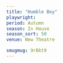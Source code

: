 ```yaml
---
title: "Humble Boy"
playwright:
period: Autumn
season: In House
season_sort: 50
venue: New Theatre

smugmug: 9rBkt9
---
```

